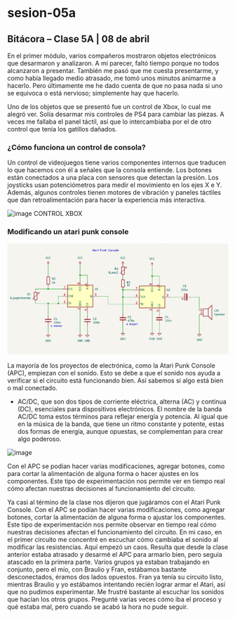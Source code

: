 # sesion-05a

## Bitácora – Clase 5A | 08 de abril

En el primer módulo, varios compañeros mostraron objetos electrónicos que desarmaron y analizaron. A mi parecer, faltó tiempo porque no todos alcanzaron a presentar. También me pasó que me cuesta presentarme, y como había llegado medio atrasado, me tomó unos minutos animarme a hacerlo. Pero últimamente me he dado cuenta de que no pasa nada si uno se equivoca o está nervioso; simplemente hay que hacerlo.

Uno de los objetos que se presentó fue un control de Xbox, lo cual me alegró ver. Solía desarmar mis controles de PS4 para cambiar las piezas. A veces me fallaba el panel táctil, así que lo intercambiaba por el de otro control que tenía los gatillos dañados.

### ¿Cómo funciona un control de consola?

Un control de videojuegos tiene varios componentes internos que traducen lo que hacemos con él a señales que la consola entiende. Los botones están conectados a una placa con sensores que detectan la presión. Los joysticks usan potenciómetros para medir el movimiento en los ejes X e Y. Además, algunos controles tienen motores de vibración y paneles táctiles que dan retroalimentación para hacer la experiencia más interactiva.

![image](https://github.com/user-attachments/assets/8eab0995-ef27-4f9d-9940-8cc5942b4ad9)
CONTROL XBOX

### Modificando un atari punk console

![atarikpunkModding](/00-docentes/sesion-04a/archivos/atariPunk_v1.png)

La mayoría de los proyectos de electrónica, como la Atari Punk Console (APC), empiezan con el sonido. Esto se debe a que el sonido nos ayuda a verificar si el circuito está funcionando bien. Así sabemos si algo está bien o mal conectado.

- AC/DC, que son dos tipos de corriente eléctrica, alterna (AC) y continua (DC), esenciales para dispositivos electrónicos. El nombre de la banda AC/DC toma estos términos para reflejar energía y potencia. Al igual que en la música de la banda, que tiene un ritmo constante y potente, estas dos formas de energía, aunque opuestas, se complementan para crear algo poderoso.

![image](https://github.com/user-attachments/assets/78635d95-1723-49d7-aad7-42b72e68671f)

Con el APC se podian hacer varias modificaciones, agregar botones, como para cortar la alimentación de alguna forma o hacer ajustes en los componentes. Este tipo de experimentación nos permite ver en tiempo real cómo afectan nuestras decisiones al funcionamiento del circuito.

Ya casi al término de la clase nos dijeron que jugáramos con el Atari Punk Console. Con el APC se podían hacer varias modificaciones, como agregar botones, cortar la alimentación de alguna forma o ajustar los componentes. Este tipo de experimentación nos permite observar en tiempo real cómo nuestras decisiones afectan el funcionamiento del circuito. En mi caso, en el primer circuito me concentré en escuchar cómo cambiaba el sonido al modificar las resistencias. Aquí empezó un caos. Resulta que desde la clase anterior estaba atrasado y desarmé el APC para armarlo bien, pero seguía atascado en la primera parte. Varios grupos ya estaban trabajando en conjunto, pero el mío, con Braulio y Fran, estábamos bastante desconectados, éramos dos lados opuestos. Fran ya tenía su circuito listo, mientras Braulio y yo estábamos intentando recién lograr armar el Atari, así que no pudimos experimentar. Me frustré bastante al escuchar los sonidos que hacían los otros grupos. Pregunté varias veces cómo iba el proceso y qué estaba mal, pero cuando se acabó la hora no pude seguir.
